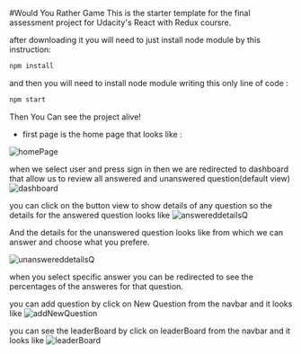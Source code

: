 #Would You Rather Game
This is the starter template for the final assessment project for Udacity's React with Redux coursre.

after downloading it you will need to just install node module by this instruction:

```js
npm install
```

and then you will need to install node module writing this only line of code :

```js
npm start
```

Then You Can see the project alive!

- first page is the home page that looks like :

![homePage](https://drive.google.com/uc?export=view&id=1Dq7TBW7CxccYZf_cep2r_gAR5B05DFvA)

when we select user and press sign in then we are redirected to dashboard that allow us to review all answered and unanswered question(default view)
![dashboard](https://drive.google.com/uc?export=view&id=1CnNaxxPytC8jUnC-eqP4wQIdaOMfmCSX)

you can click on the button view to show details of any question so the details for the answered question looks like
![answereddetailsQ](https://drive.google.com/uc?export=view&id=1iXYbbVzgbXKRus49tGzq5DJfSiwujtPK)

And the details for the unanswered question looks like from which we can answer and choose what you prefere.

![unanswereddetailsQ](https://drive.google.com/uc?export=view&id=1kTP0J2T51o7rMj8Wl_PbxjeYW67FGE99)

when you select specific answer you can be redirected to see the percentages of the answeres for that question.

you can add question by click on New Question from the navbar and it looks like
![addNewQuestion](https://drive.google.com/uc?export=view&id=1ddpBBDYjeaEoDjPnYGo7w-edvtci5NoE)

you can see the leaderBoard by click on leaderBoard from the navbar and it looks like
![leaderBoard](https://drive.google.com/uc?export=view&id=1nhmn5nvANUXR8K1cb-DysNfWHEG51n-O)
